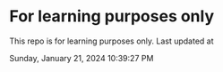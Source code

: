 # For learning purposes only
This repo is for learning purposes only.
Last updated at

Sunday, January 21, 2024 10:39:27 PM

